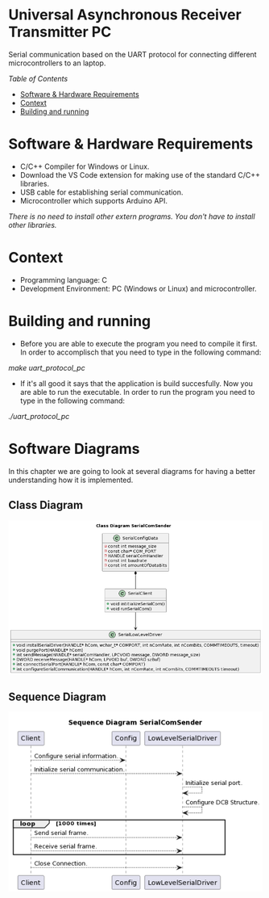 # Universal Asynchronous Receiver Transmitter PC
Serial communication based on the UART protocol for connecting different microcontrollers to an laptop. 

*Table of Contents*

- [Software & Hardware Requirements](#software--hardware-requirementssoftware-&-hardware-requirements)
- [Context](#context)
- [Building and running](#building-and-running)

# Software & Hardware Requirements

* C/C++ Compiler for Windows or Linux.
* Download the VS Code extension for making use of the standard C/C++ libraries.
* USB cable for establishing serial communication.
* Microcontroller which supports Arduino API.

*There is no need to install other extern programs. You don't have to install other libraries.*

# Context
* Programming language: C
* Development Environment: PC (Windows or Linux) and microcontroller.

# Building and running

* Before you are able to execute the program you need to compile it first. In order to accomplisch that you need to type in the following command:

*make uart_protocol_pc*

* If it's all good it says that the application is build succesfully. Now you are able to run the executable. In order to run the program you need to type in the following command:

*./uart_protocol_pc*

# Software Diagrams 
In this chapter we are going to look at several diagrams for having a better understanding how it is implemented.

## Class Diagram
![Class Diagram](resources/media/class_diagram_serial_com_sender.png)

## Sequence Diagram
![Sequence Diagram](resources/media/sequence_diagram_serial_com_sender.png)

